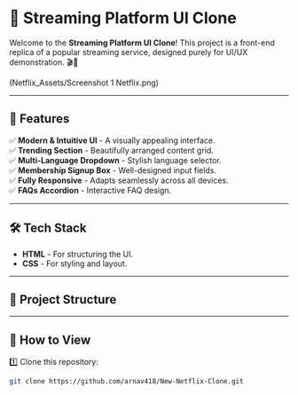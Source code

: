 # 🌟 Streaming Platform UI Clone

Welcome to the **Streaming Platform UI Clone**! This project is a front-end replica of a popular streaming service, designed purely for UI/UX demonstration. 🎬🍿

(Netflix_Assets/Screenshot 1 Netflix.png)

---

## 🚀 Features

✅ **Modern & Intuitive UI** - A visually appealing interface.  
✅ **Trending Section** - Beautifully arranged content grid.  
✅ **Multi-Language Dropdown** - Stylish language selector.  
✅ **Membership Signup Box** - Well-designed input fields.  
✅ **Fully Responsive** - Adapts seamlessly across all devices.  
✅ **FAQs Accordion** - Interactive FAQ design.  

---

## 🛠️ Tech Stack

- **HTML** - For structuring the UI.  
- **CSS** - For styling and layout.  

---

## 📂 Project Structure

---

## 🎯 How to View

1️⃣ Clone this repository:
```bash
git clone https://github.com/arnav418/New-Netflix-Clone.git


